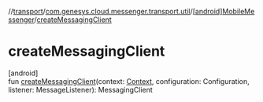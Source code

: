 //[transport](../../../index.md)/[com.genesys.cloud.messenger.transport.util](../index.md)/[[android]MobileMessenger](index.md)/[createMessagingClient](create-messaging-client.md)

# createMessagingClient

[android]\
fun [createMessagingClient](create-messaging-client.md)(context: [Context](https://developer.android.com/reference/kotlin/android/content/Context.html), configuration: Configuration, listener: MessageListener): MessagingClient
